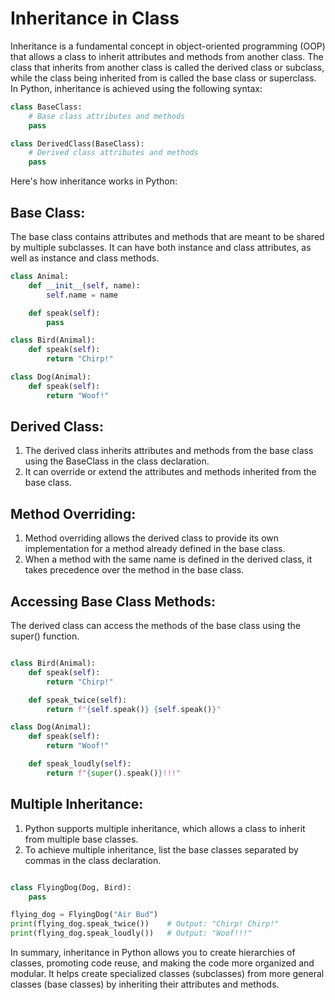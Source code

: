 # Inheritance in Class
Inheritance is a fundamental concept in object-oriented programming (OOP) that allows a class to inherit attributes and methods from another class. The class that inherits from another class is called the derived class or subclass, while the class being inherited from is called the base class or superclass. In Python, inheritance is achieved using the following syntax:

```python
class BaseClass:
    # Base class attributes and methods
    pass

class DerivedClass(BaseClass):
    # Derived class attributes and methods
    pass
```

Here's how inheritance works in Python:

## Base Class:
The base class contains attributes and methods that are meant to be shared by multiple subclasses.
It can have both instance and class attributes, as well as instance and class methods.
```python
class Animal:
    def __init__(self, name):
        self.name = name

    def speak(self):
        pass

class Bird(Animal):
    def speak(self):
        return "Chirp!"

class Dog(Animal):
    def speak(self):
        return "Woof!"
```

## Derived Class:

1. The derived class inherits attributes and methods from the base class using the BaseClass in the class declaration.
2. It can override or extend the attributes and methods inherited from the base class.

## Method Overriding:

1. Method overriding allows the derived class to provide its own implementation for a method already defined in the base class.
2. When a method with the same name is defined in the derived class, it takes precedence over the method in the base class.

## Accessing Base Class Methods:

The derived class can access the methods of the base class using the super() function.
```python

class Bird(Animal):
    def speak(self):
        return "Chirp!"

    def speak_twice(self):
        return f"{self.speak()} {self.speak()}"

class Dog(Animal):
    def speak(self):
        return "Woof!"

    def speak_loudly(self):
        return f"{super().speak()}!!!"
```
## Multiple Inheritance:
1. Python supports multiple inheritance, which allows a class to inherit from multiple base classes.
2. To achieve multiple inheritance, list the base classes separated by commas in the class declaration.
```python

class FlyingDog(Dog, Bird):
    pass

flying_dog = FlyingDog("Air Bud")
print(flying_dog.speak_twice())    # Output: "Chirp! Chirp!"
print(flying_dog.speak_loudly())   # Output: "Woof!!!"

```
In summary, inheritance in Python allows you to create hierarchies of classes, promoting code reuse, and making the code more organized and modular. It helps create specialized classes (subclasses) from more general classes (base classes) by inheriting their attributes and methods.
